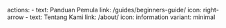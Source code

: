 
  actions:
    - text: Panduan Pemula
      link: /guides/beginners-guide/
      icon: right-arrow
    - text: Tentang Kami
      link: /about/
      icon: information
      variant: minimal
